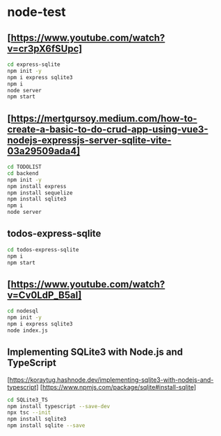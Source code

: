 # node-test

## [https://www.youtube.com/watch?v=cr3pX6fSUpc]

```bash
cd express-sqlite
npm init -y
npm i express sqlite3
npm i
node server
npm start
```

## [https://mertgursoy.medium.com/how-to-create-a-basic-to-do-crud-app-using-vue3-nodejs-expressjs-server-sqlite-vite-03a29509ada4]

```bash
cd TODOLIST
cd backend
npm init -y
npm install express
npm install sequelize
npm install sqlite3
npm i
node server
```

## todos-express-sqlite

```bash
cd todos-express-sqlite
npm i
npm start
```

## [https://www.youtube.com/watch?v=Cv0LdP_B5aI]

```bash
cd nodesql
npm init -y
npm i express sqlite3
node index.js
```

## Implementing SQLite3 with Node.js and TypeScript

[https://koraytug.hashnode.dev/implementing-sqlite3-with-nodejs-and-typescript]
[https://www.npmjs.com/package/sqlite#install-sqlite]

```bash
cd SQLite3_TS
npm install typescript --save-dev
npx tsc --init
npm install sqlite3
npm install sqlite --save
```
